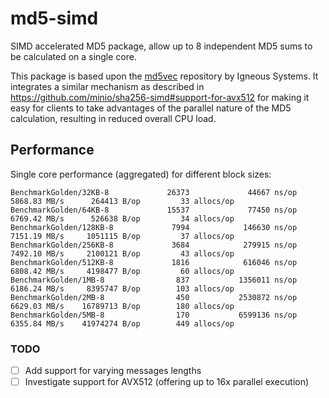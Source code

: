 
# md5-simd

SIMD accelerated MD5 package, allow up to 8 independent MD5 sums to be calculated on a single core.

This package is based upon the [md5vec](https://github.com/igneous-systems/md5vec) repository by Igneous Systems. It integrates a similar mechanism as described in https://github.com/minio/sha256-simd#support-for-avx512 for making it easy for clients to take advantages of the parallel nature of the MD5 calculation, resulting in reduced overall CPU load. 

## Performance

Single core performance (aggregated) for different block sizes:

```
BenchmarkGolden/32KB-8             26373             44667 ns/op        5868.83 MB/s      264413 B/op         33 allocs/op
BenchmarkGolden/64KB-8             15537             77450 ns/op        6769.42 MB/s      526638 B/op         34 allocs/op
BenchmarkGolden/128KB-8             7994            146630 ns/op        7151.19 MB/s     1051115 B/op         37 allocs/op
BenchmarkGolden/256KB-8             3684            279915 ns/op        7492.10 MB/s     2100121 B/op         43 allocs/op
BenchmarkGolden/512KB-8             1816            616046 ns/op        6808.42 MB/s     4198477 B/op         60 allocs/op
BenchmarkGolden/1MB-8                837           1356011 ns/op        6186.24 MB/s     8395747 B/op        103 allocs/op
BenchmarkGolden/2MB-8                450           2530872 ns/op        6629.03 MB/s    16789713 B/op        180 allocs/op
BenchmarkGolden/5MB-8                170           6599136 ns/op        6355.84 MB/s    41974274 B/op        449 allocs/op
```

### TODO
 
- [ ] Add support for varying messages lengths
- [ ] Investigate support for AVX512 (offering up to 16x parallel execution)
